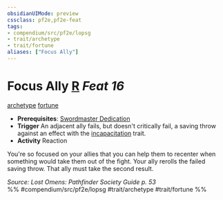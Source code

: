 ```yaml
---
obsidianUIMode: preview
cssclass: pf2e,pf2e-feat
tags:
- compendium/src/pf2e/lopsg
- trait/archetype
- trait/fortune
aliases: ["Focus Ally"]
---
```

# Focus Ally  [R](chapter-9-playing-the-game.md#Actions "Reaction") *Feat 16*  
[archetype](archetype.md "Archetype Feat Trait")  [fortune](fortune.md "Fortune Effect Trait")  

- **Prerequisites**: [Swordmaster Dedication](swordmaster-dedication-locg.md)
- **Trigger** An adjacent ally fails, but doesn't critically fail, a saving throw against an effect with the [incapacitation](incapacitation.md "Incapacitation Effect Trait") trait.
- **Activity** Reaction

You're so focused on your allies that you can help them to recenter when something would take them out of the fight. Your ally rerolls the failed saving throw. That ally must take the second result.

*Source: Lost Omens: Pathfinder Society Guide p. 53*  
%% #compendium/src/pf2e/lopsg #trait/archetype #trait/fortune %%